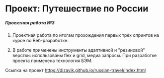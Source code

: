 # Проект: Путешествие по России

##### Проектная работа №3

1. Проектная работа по итогам прохождения первых трех спринтов на курсе по Веб-разработке.

2. В работе применены инструменты адаптивной и "резиновой" верстки: использованы flex и grid, медиа запросы.
   При разработке проекта применена технология БЭМ.

Ссылка на проект https://dizavik.github.io/russian-travel/index.html
